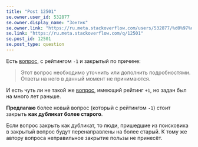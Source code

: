 ```yaml
---
title: "Post 12501"
se.owner.user_id: 532877
se.owner.display_name: "Зонтик"
se.owner.link: "https://ru.meta.stackoverflow.com/users/532877/%d0%97%d0%be%d0%bd%d1%82%d0%b8%d0%ba"
se.link: "https://ru.meta.stackoverflow.com/q/12501"
se.post_id: 12501
se.post_type: question
---
```

<p>Есть <a href="https://ru.stackoverflow.com/questions/1507426/%d0%9a%d0%b0%d0%ba-%d1%83%d0%b4%d0%b0%d0%bb%d0%b8%d1%82%d1%8c-%d0%b4%d1%83%d0%b1%d0%bb%d0%b8-%d0%b2-%d0%bc%d0%b0%d1%81%d1%81%d0%b8%d0%b2%d0%b5-%d1%81%d1%82%d1%80%d0%be%d0%ba">вопрос</a>, с рейтингом <code>-1</code> и закрытый по причине:</p>
<blockquote>
<p>Этот вопрос необходимо уточнить или дополнить подробностями. Ответы на него в данный момент не принимаются.</p>
</blockquote>
<p>И есть чуть ли не такой же <a href="https://ru.stackoverflow.com/questions/109622/%d0%a3%d0%b4%d0%b0%d0%bb%d0%b8%d1%82%d1%8c-%d0%b4%d1%83%d0%b1%d0%bb%d0%b8%d0%ba%d0%b0%d1%82%d1%8b-%d0%b2-%d0%bc%d0%b0%d1%81%d1%81%d0%b8%d0%b2%d0%b5-string-%d0%b2-java?noredirect=1&amp;lq=1">вопрос</a>, имеющий рейтинг <code>+1</code>, но задан был на много лет раньше.</p>
<p><strong>Предлагаю</strong> более новый вопрос (который с рейтингом <code>-1</code>) стоит закрыть <strong>как дубликат более старого</strong>.</p>
<p>Если вопрос закрыть как дубликат, то люди, пришедшие из поисковика в закрытый вопрос будут перенаправлены на более старый. К тому же автору вопроса неправильное закрытие пользы не принесёт.</p>
